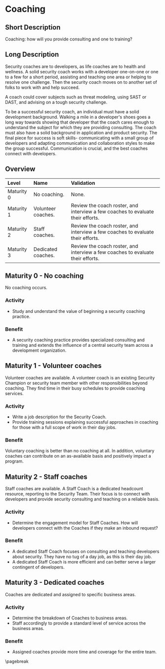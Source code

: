 # Coaching

## Short Description
Coaching: how will you provide consulting and one to training?

## Long Description
Security coaches are to developers, as life coaches are to health and wellness. A solid security coach works with a developer one-on-one or one to a few for a short period, assisting and teaching one area or helping to resolve one challenge. Then the security coach moves on to another set of folks to work with and help succeed.

A coach could cover subjects such as threat modeling, using SAST or DAST, and advising on a tough security challenge.

To be a successful security coach, an individual must have a solid development background. Walking a mile in a developer's shoes goes a long way towards showing that developer that the coach cares enough to understand the subject for which they are providing consulting. The coach must also have a solid background in application and product security. The final piece for success is soft skills- communicating with a small group of developers and adapting communication and collaboration styles to make the group successful. Communication is crucial, and the best coaches connect with developers.

## Overview

| Level | Name | Validation |
|:---|:---|:---|
| Maturity 0 | No coaching. | None.
| Maturity 1 | Volunteer coaches. | Review the coach roster, and interview a few coaches to evaluate their efforts.
| Maturity 2 | Staff coaches. | Review the coach roster, and interview a few coaches to evaluate their efforts.
| Maturity 3 | Dedicated coaches. | Review the coach roster, and interview a few coaches to evaluate their efforts.

## Maturity 0 - No coaching

No coaching occurs.

### Activity
* Study and understand the value of beginning a security coaching practice.
  
### Benefit
* A security coaching practice provides specialized consulting and training and extends the influence of a central security team across a development organization.

## Maturity 1 - Volunteer coaches

Volunteer coaches are available. A volunteer coach is an existing Security Champion or security team member with other responsibilities beyond coaching. They find time in their busy schedules to provide coaching services.

### Activity
* Write a job description for the Security Coach.
* Provide training sessions explaining successful approaches in coaching for those with a full scope of work in their day jobs.

### Benefit
Voluntary coaching is better than no coaching at all. In addition, voluntary coaches can contribute on an as-available basis and positively impact a program.

## Maturity 2 - Staff coaches

Staff coaches are available. A Staff Coach is a dedicated headcount resource, reporting to the Security Team. Their focus is to connect with developers and provide security consulting and teaching on a reliable basis.

### Activity
* Determine the engagement model for Staff Coaches. How will developers connect with the Coaches if they make an inbound request?

### Benefit
* A dedicated Staff Coach focuses on consulting and teaching developers about security. They have no tug of a day job, as this is their day job.
* A dedicated Staff Coach is more efficient and can better serve a larger contingent of developers.

## Maturity 3 - Dedicated coaches

Coaches are dedicated and assigned to specific business areas.

### Activity
* Determine the breakdown of Coaches to business areas.
* Staff accordingly to provide a standard level of service across the business areas.

### Benefit
* Assigned coaches provide more time and coverage for the entire team.

\pagebreak
